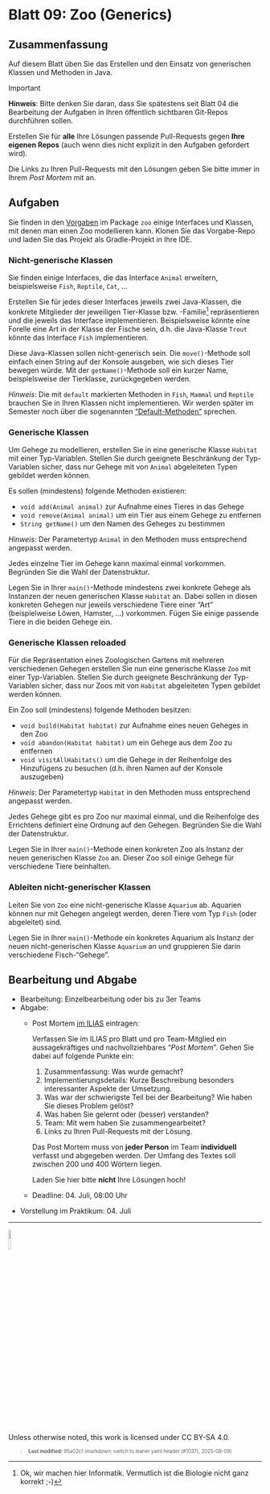 # Blatt 09: Zoo (Generics)

## Zusammenfassung

Auf diesem Blatt üben Sie das Erstellen und den Einsatz von generischen
Klassen und Methoden in Java.

> [!IMPORTANT]
>
> **Hinweis**: Bitte denken Sie daran, dass Sie spätestens seit Blatt 04
> die Bearbeitung der Aufgaben in Ihren öffentlich sichtbaren Git-Repos
> durchführen sollen.
>
> Erstellen Sie für **alle** Ihre Lösungen passende Pull-Requests gegen
> **Ihre eigenen Repos** (auch wenn dies nicht explizit in den Aufgaben
> gefordert wird).
>
> Die Links zu Ihren Pull-Requests mit den Lösungen geben Sie bitte
> immer in Ihrem *Post Mortem* mit an.

## Aufgaben

Sie finden in den
[Vorgaben](https://github.com/Programmiermethoden-CampusMinden/prog2_ybel_zoo)
im Package `zoo` einige Interfaces und Klassen, mit denen man einen Zoo
modellieren kann. Klonen Sie das Vorgabe-Repo und laden Sie das Projekt
als Gradle-Projekt in Ihre IDE.

### Nicht-generische Klassen

Sie finden einige Interfaces, die das Interface `Animal` erweitern,
beispielsweise `Fish`, `Reptile`, `Cat`, …

Erstellen Sie für jedes dieser Interfaces jeweils zwei Java-Klassen, die
konkrete Mitglieder der jeweiligen Tier-Klasse bzw. -Familie[^1]
repräsentieren und die jeweils das Interface implementieren.
Beispielsweise könnte eine Forelle eine Art in der Klasse der Fische
sein, d.h. die Java-Klasse `Trout` könnte das Interface `Fish`
implementieren.

Diese Java-Klassen sollen nicht-generisch sein. Die `move()`-Methode
soll einfach einen String auf der Konsole ausgeben, wie sich dieses Tier
bewegen würde. Mit der `getName()`-Methode soll ein kurzer Name,
beispielsweise der Tierklasse, zurückgegeben werden.

*Hinweis*: Die mit `default` markierten Methoden in `Fish`, `Mammal` und
`Reptile` brauchen Sie in Ihren Klassen nicht implementieren. Wir werden
später im Semester noch über die sogenannten
[“Default-Methoden”](../lecture/java-modern/defaultmethods.md) sprechen.

### Generische Klassen

Um Gehege zu modellieren, erstellen Sie in eine generische Klasse
`Habitat` mit einer Typ-Variablen. Stellen Sie durch geeignete
Beschränkung der Typ-Variablen sicher, dass nur Gehege mit von `Animal`
abgeleiteten Typen gebildet werden können.

Es sollen (mindestens) folgende Methoden existieren:

- `void add(Animal animal)` zur Aufnahme eines Tieres in das Gehege
- `void remove(Animal animal)` um ein Tier aus einem Gehege zu entfernen
- `String getName()` um den Namen des Geheges zu bestimmen

*Hinweis*: Der Parametertyp `Animal` in den Methoden muss entsprechend
angepasst werden.

Jedes einzelne Tier im Gehege kann maximal einmal vorkommen. Begründen
Sie die Wahl der Datenstruktur.

Legen Sie in Ihrer `main()`-Methode mindestens zwei konkrete Gehege als
Instanzen der neuen generischen Klasse `Habitat` an. Dabei sollen in
diesen konkreten Gehegen nur jeweils verschiedene Tiere einer “Art”
(beispielweise Löwen, Hamster, …) vorkommen. Fügen Sie einige passende
Tiere in die beiden Gehege ein.

### Generische Klassen reloaded

Für die Repräsentation eines Zoologischen Gartens mit mehreren
verschiedenen Gehegen erstellen Sie nun eine generische Klasse `Zoo` mit
einer Typ-Variablen. Stellen Sie durch geeignete Beschränkung der
Typ-Variablen sicher, dass nur Zoos mit von `Habitat` abgeleiteten Typen
gebildet werden können.

Ein Zoo soll (mindestens) folgende Methoden besitzen:

- `void build(Habitat habitat)` zur Aufnahme eines neuen Geheges in den
  Zoo
- `void abandon(Habitat habitat)` um ein Gehege aus dem Zoo zu entfernen
- `void visitAllHabitats()` um die Gehege in der Reihenfolge des
  Hinzufügens zu besuchen (d.h. ihren Namen auf der Konsole auszugeben)

*Hinweis*: Der Parametertyp `Habitat` in den Methoden muss entsprechend
angepasst werden.

Jedes Gehege gibt es pro Zoo nur maximal einmal, und die Reihenfolge des
Errichtens definiert eine Ordnung auf den Gehegen. Begründen Sie die
Wahl der Datenstruktur.

Legen Sie in Ihrer `main()`-Methode einen konkreten Zoo als Instanz der
neuen generischen Klasse `Zoo` an. Dieser Zoo soll einige Gehege für
verschiedene Tiere beinhalten.

### Ableiten nicht-generischer Klassen

Leiten Sie von `Zoo` eine nicht-generische Klasse `Aquarium` ab.
Aquarien können nur mit Gehegen angelegt werden, deren Tiere vom Typ
`Fish` (oder abgeleitet) sind.

Legen Sie in Ihrer `main()`-Methode ein konkretes Aquarium als Instanz
der neuen nicht-generischen Klasse `Aquarium` an und gruppieren Sie
darin verschiedene Fisch-“Gehege”.

## Bearbeitung und Abgabe

- Bearbeitung: Einzelbearbeitung oder bis zu 3er Teams
- Abgabe:
  - Post Mortem [im
    ILIAS](https://www.hsbi.de/elearning/goto.php?target=exc_1514856&client_id=FH-Bielefeld)
    eintragen:

    Verfassen Sie im ILIAS pro Blatt und pro Team-Mitglied ein
    aussagekräftiges und nachvollziehbares “*Post Mortem*”. Gehen Sie
    dabei auf folgende Punkte ein:

    1.  Zusammenfassung: Was wurde gemacht?
    2.  Implementierungsdetails: Kurze Beschreibung besonders
        interessanter Aspekte der Umsetzung.
    3.  Was war der schwierigste Teil bei der Bearbeitung? Wie haben Sie
        dieses Problem gelöst?
    4.  Was haben Sie gelernt oder (besser) verstanden?
    5.  Team: Mit wem haben Sie zusammengearbeitet?
    6.  Links zu Ihren Pull-Requests mit der Lösung.

    Das Post Mortem muss von **jeder Person** im Team **individuell**
    verfasst und abgegeben werden. Der Umfang des Textes soll zwischen
    200 und 400 Wörtern liegen.

    Laden Sie hier bitte **nicht** Ihre Lösungen hoch!

  - Deadline: 04. Juli, 08:00 Uhr
- Vorstellung im Praktikum: 04. Juli

------------------------------------------------------------------------

<img src="https://licensebuttons.net/l/by-sa/4.0/88x31.png" width="10%">

Unless otherwise noted, this work is licensed under CC BY-SA 4.0.

<blockquote><p><sup><sub><strong>Last modified:</strong> 95a02cf (markdown: switch to leaner yaml header (#1037), 2025-08-09)<br></sub></sup></p></blockquote>

[^1]: Ok, wir machen hier Informatik. Vermutlich ist die Biologie nicht
    ganz korrekt ;-)
